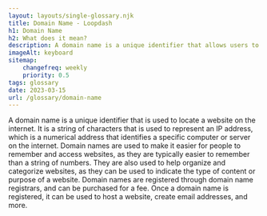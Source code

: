 ```yaml
--- 
layout: layouts/single-glossary.njk
title: Domain Name - Loopdash
h1: Domain Name
h2: What does it mean?
description: A domain name is a unique identifier that allows users to access a website hosted on a server, such as a Wordpress site, by typing in a specific URL.
imageAlt: keyboard
sitemap:
	changefreq: weekly
	priority: 0.5
tags: glossary
date: 2023-03-15
url: /glossary/domain-name
---
```


A domain name is a unique identifier that is used to locate a website on the internet. It is a string of characters that is used to represent an IP address, which is a numerical address that identifies a specific computer or server on the internet. Domain names are used to make it easier for people to remember and access websites, as they are typically easier to remember than a string of numbers. They are also used to help organize and categorize websites, as they can be used to indicate the type of content or purpose of a website. Domain names are registered through domain name registrars, and can be purchased for a fee. Once a domain name is registered, it can be used to host a website, create email addresses, and more.
